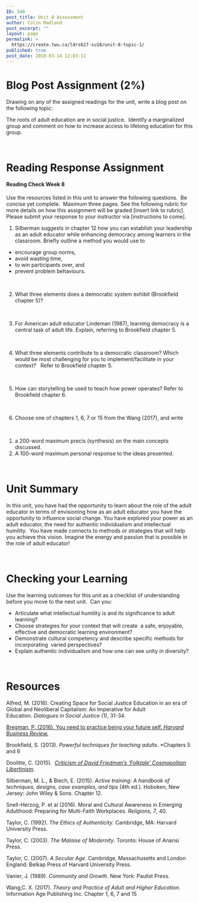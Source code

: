```yaml
---
ID: 340
post_title: Unit 8 Assessment
author: Colin Madland
post_excerpt: ""
layout: page
permalink: >
  https://create.twu.ca/ldrs627-su18/unit-8-topic-1/
published: true
post_date: 2018-03-14 12:03:11
---
```

<h1>Blog Post Assignment (2%)</h1>
Drawing on any of the assigned readings for the unit, write a blog post on the following topic:

The roots of adult education are in social justice.  Identify a marginalized group and comment on how to increase access to lifelong education for this group.

&nbsp;
<h1>Reading Response Assignment</h1>
<h4>Reading Check Week 8</h4>
Use the resources listed in this unit to answer the following questions.  Be concise yet complete.  Maximum three pages. See the following rubric for more details on how this assignment will be graded [insert link to rubric]. Please submit your response to your instructor via [instructions to come].
<ol>
 	<li>Silberman suggests in chapter 12 how you can establish your leadership as an adult educator while enhancing democracy among learners in the classroom. Briefly outline a method you would use to</li>
</ol>
<ul>
 	<li>encourage group norms,</li>
 	<li>avoid wasting time,</li>
 	<li>to win participants over, and</li>
 	<li>prevent problem behaviours.</li>
</ul>
&nbsp;
<ol start="2">
 	<li>What three elements does a democratic system exhibit (Brookfield chapter 5)?</li>
</ol>
&nbsp;
<ol start="3">
 	<li>For American adult educator Lindeman (1987), learning democracy is a central task of adult life. Explain, referring to Brookfield chapter 5.</li>
</ol>
&nbsp;
<ol start="4">
 	<li>What three elements contribute to a democratic classroom? Which would be most challenging for you to implement/facilitate in your context?   Refer to Brookfield chapter 5.</li>
</ol>
&nbsp;
<ol start="5">
 	<li>How can storytelling be used to teach how power operates? Refer to Brookfield chapter 6.</li>
</ol>
&nbsp;
<ol start="6">
 	<li>Choose one of chapters 1, 6, 7 or 15 from the Wang (2017), and write</li>
</ol>
&nbsp;
<ol>
 	<li>a 200-word maximum precis (synthesis) on the main concepts discussed.</li>
 	<li>A 100-word maximum personal response to the ideas presented.</li>
</ol>
&nbsp;
<h1>Unit Summary</h1>
In this unit, you have had the opportunity to learn about the role of the adult educator in terms of envisioning how as an adult educator you have the opportunity to influence social change. You have explored your power as an adult educator, the need for authentic individualism and intellectual humility.  You have made connects to methods or strategies that will help you achieve this vision. Imagine the energy and passion that is possible in the role of adult educator!

<strong> </strong>
<h1>Checking your Learning</h1>
Use the learning outcomes for this unit as a checklist of understanding before you move to the next unit.  Can you:
<ul>
 	<li>Articulate what intellectual humility is and its significance to adult learning?</li>
 	<li>Choose strategies for your context that will create  a safe, enjoyable, effective and democratic learning environment?</li>
 	<li>Demonstrate cultural competency and describe specific methods for incorporating  varied perspectives?</li>
 	<li>Explain authentic individualism and how one can see unity in diversity?</li>
</ul>
&nbsp;
<h1>Resources</h1>
Alfred, M. (2016). Creating Space for Social Justice Education in an era of Global and Neoliberal Capitalism: An Imperative for Adult Education. <em>Dialogues in Social Justice (1)</em>, 31-34.

<a href="https://hbr.org/2016/03/you-need-to-practice-being-your-future-self">Bregman, P. (2016). You need to practice being your future self. <em>Harvard Business Review.</em></a>

Brookfield, S. (2013). <em>Powerful techniques for teaching adults</em>. *Chapters 5 and 6

Doolitte, C. (2015). <em> </em><a href="https://propertarianism.com/2015/11/22/criticism-of-david-friedmans-folktale-cosmopolitan-libertinism/"><em>Criticism of David Friedman’s ‘Folktale’ Cosmopolitan Libertinism</em></a>.

Silberman, M. L., &amp; Biech, E. (2015). <em>Active training: A handbook of techniques, designs, case examples, and tips</em> (4th ed.). Hoboken, New Jersey: John Wiley &amp; Sons. Chapter 12.

Snell-Herzog, P. et al (2016). Moral and Cultural Awareness in Emerging Adulthood: Preparing for Multi-Faith Workplaces. <em>Religions, 7</em>, 40.

Taylor, C. (1992). <em>The Ethics of Authenticity</em>. Cambridge, MA: Harvard University Press.

Taylor, C. (2003). <em>The Malaise of Modernity</em>. Toronto: House of Anansi Press.

Taylor, C. (2007). <em>A Secular Age</em>. Cambridge, Massachusetts and London England: Belkap Press of Harvard University Press.

Vanier, J. (1989). <em>Community and Growth</em>. New York: Paulist Press.

Wang,C. X. (2017). <em>Theory and Practice of Adult and Higher Education</em>. Information Age Publishing Inc. Chapter 1, 6, 7 and 15
